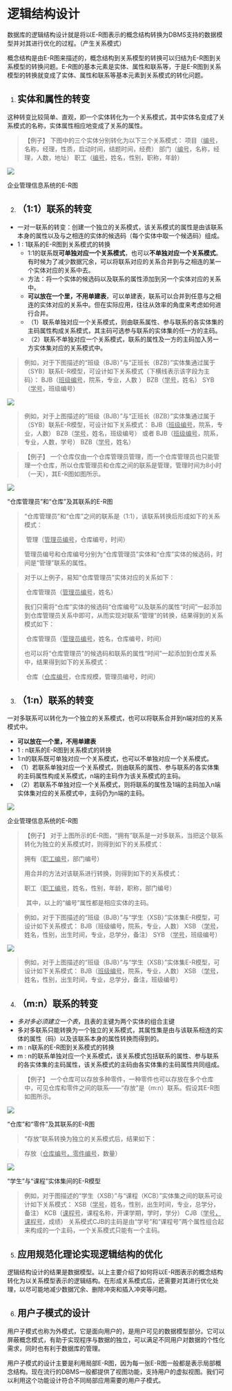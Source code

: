 # 逻辑结构设计

数据库的逻辑结构设计就是将以E-R图表示的概念结构转换为DBMS支持的数据模型并对其进行优化的过程。（产生关系模式）

概念结构是由E-R图来描述的，概念结构到关系模型的转换可以归结为E-R图到关系模型的转换问题。E-R图的基本元素是实体、属性和联系等，于是E-R图到关系模型的转换就变成了实体、属性和联系等基本元素到关系模式的转化问题。

 

 

1. ## 实体和属性的转变

这种转变比较简单、直观，即一个实体转化为一个关系模式，其中实体名变成了关系模式的名称，实体属性相应地变成了关系的属性。

>  【例子】 下图中的三个实体分别转化为以下三个关系模式：
> 项目（<u>编号</u>，名称，经理，性质，启动时间，结题时间，经费）
> 部门（<u>编号</u>，名称，经理，人数，地址）
> 职工（<u>编号</u>，姓名，性别，职称，年龄）

![](https://img1.zlogs.net/20/20200117205531.png)

  企业管理信息系统的E-R图

 

2. ## （1:1）联系的转变

+ 一对一联系的转变：创建一个独立的关系模式，该关系模式的属性是由该联系本身的属性以及与之相连的实体的候选码（每个实体中取一个候选码）组成。
+ 1 : 1联系的E-R图到关系模式的转换
  + 1∶1的联系既**可单独对应一个关系模式**，也可以**不单独对应一个关系模式**。有时候为了减少数据冗余，可以将联系对应的关系合并到与之相连的某一个实体对应的关系中去。
  + 方法：将一个实体的候选码以及联系的属性添加到另一个实体对应的关系中。
  + **可以放在一个里，不用单建表**，可以单建表，联系可以合并到任意与之相连的实体对应的关系中。但在实际应用，往往从效率的角度来考虑如何进行合并。
  + （1）联系单独对应一个关系模式，则由联系属性、参与联系的各实体集的主码属性构成关系模式，其主码可选参与联系的实体集的任一方的主码。
  + （2）联系不单独对应一个关系模式，联系的属性及一方的主码加入另一方实体集对应的关系模式中。




> 例如，对于下图描述的“班级（BJB）”与“正班长（BZB）”实体集通过属于（SYB）联系E-R模型，可设计如下关系模式（下横线表示该字段为主码）：
> BJB（<u>班级编号</u>，院系，专业，人数 ）
> BZB（<u>学号</u>，姓名）
> SYB（<u>学号</u>，班级编号）

![](https://img1.zlogs.net/20/20200117205532.png)


> 例如，对于上图描述的“班级（BJB）”与“正班长（BZB）”实体集通过属于（SYB）联系E-R模型，可设计如下关系模式：
> BJB（<u>班级编号</u>，院系，专业，人数）
> BZB（<u>学号</u>，姓名，班级编号）
> 或者
> BJB（<u>班级编号</u>，院系，专业，人数，学号）
> BZB（<u>学号</u>，姓名）

 

> 【例子】 一个仓库仅由一个仓库管理员管理，而一个仓库管理员也只能管理一个仓库，所以仓库管理员和仓库之间的联系是管理，管理时间为8小时（一天），其E-R图如图所示。

 ![](https://img1.zlogs.net/20/20200117205533.png)

 “仓库管理员”和“仓库”及其联系的E-R图



> “仓库管理员”和“仓库”之间的联系是（1:1），该联系转换后形成如下的关系模式：
>
> ​	管理（<u>管理员编号</u>，仓库编号，时间）
>
> 管理员编号和仓库编号分别为“仓库管理员”实体和“仓库”实体的候选码，时间是“管理”联系的属性。

> 对于以上例子，易知“仓库管理员”实体对应的关系如下：
> 
> ​	仓库管理员（<u>管理员编号</u>，姓名）
> 
> 我们只需将“仓库”实体的候选码“仓库编号”以及联系的属性“时间”一起添加到仓库管理员关系中即可，从而实现对联系“管理”的转换，结果得到的关系模式如下：
> 
> ​	仓库管理员（<u>管理员编号</u>，姓名，仓库编号，时间）
> 
> 也可以将“仓库管理员”的候选码和联系的属性“时间”一起添加到仓库关系中，结果得到如下的关系模式：
> 
> ​	仓库（<u>仓库编号</u>，仓库规模，管理员编号，时间）



 

 

 

3. ## （1:n）联系的转变

一对多联系可以转化为一个独立的关系模式，也可以将联系合并到n端对应的关系模式中。

+ **可以放在一个里，不用单建表**
+ 1 : n联系的E-R图到关系模式的转换
+ 1∶n的联系既可单独对应一个关系模式，也可以不单独对应一个关系模式。
+ （1）若联系单独对应一个关系模式，则由联系的属性、参与联系的各实体集的主码属性构成关系模式，n端的主码作为该关系模式的主码。
+ （2）若联系不单独对应一个关系模式，则将联系的属性及1端的主码加入n端实体集对应的关系模式中，主码仍为n端的主码。

![](https://img1.zlogs.net/20/20200117205531.png)

  企业管理信息系统的E-R图

> 【例子】 对于上图所示的E-R图，“拥有”联系是一对多联系，当把这个联系转化为独立的关系模式时，则得到如下的关系模式：
> 
> 拥有（<u>职工编号</u>，部门编号）  
> 
> 用合并的方法对该联系进行转换，则得到如下的关系模式：
> 
> 职工（<u>职工编号</u>，姓名，性别，年龄，职称，部门编号）
> 
> ​        其中，以上的“编号”属性都是相应实体的主码。



> 例如，对于下图描述的“班级（BJB）”与“学生（XSB）”实体集E-R模型，可设计如下关系模式：
> BJB（班级编号，院系，专业，人数）
> XSB （<u>学号</u>，姓名，性别，出生时间，专业，总学分，备注）
> SYB （<u>学号</u>，班级编号）

![](https://img1.zlogs.net/20/20200117205532.png)

> 例如，对于上图描述的“班级（BJB）”与“学生（XSB）”实体集E-R模型，可设计如下关系模式：
> BJB（<u>班级编号</u>，院系，专业，人数）
> XSB （<u>学号</u>，姓名，性别，出生时间，专业，总学分，备注，班级编号）

 

4. ## （m:n）联系的转变

+ *多对多必须建立一个表*，且表的主键为两个实体的组合主键
+ 多对多联系只能转换为一个独立的关系模式，其属性集是由与该联系相连的实体的属性（码）以及该联系本身的属性转换而得到的。
+ m : n联系的E-R图到关系模式的转换
+ m : n的联系单独对应一个关系模式，该关系模式包括联系的属性、参与联系的各实体集的主码属性，该关系模式的主码由各实体集的主码属性共同组成。

> 【例子】 一个仓库可以存放多种零件，一种零件也可以存放在多个仓库中，可见仓库和零件之间的联系——“存放”是（m:n）联系。假设其E-R图如图所示。

 ![](https://img1.zlogs.net/20/20200117205534.png)

 

“仓库”和“零件”及其联系的E-R图

> “存放”联系转换为独立的关系模式后，结果如下： 

> 存放（<u>仓库编号，零件编号</u>，数量）

 ![](https://img1.zlogs.net/20/20200117205535.png)

“学生”与“课程”实体集间的E-R模型


>例如，对于图描述的“学生（XSB）”与“课程（KCB）”实体集之间的联系可设计如下关系模式：
>XSB（<u>学号</u>，姓名，性别，出生时间，专业，总学分，备注）
>KCB（<u>课程号</u>，课程名称，开课学期，学时，学分）
>CJB（<u>学号，课程号</u>，成绩）
>关系模式CJB的主码是由“学号”和“课程号”两个属性组合起来构成的一个主码，一个关系模式只能有一个主码。

 

 

5. ## 应用规范化理论实现逻辑结构的优化

逻辑结构设计的结果是数据模型。以上主要介绍了如何将以E-R图表示的概念结构转化为以关系模型表示的逻辑结构。在形成关系模式后，还需要对其进行优化处理，以尽可能地减少数据冗余、删除冲突和插入冲突等问题。

 

6. ## 用户子模式的设计

用户子模式也称为外模式，它是面向用户的，是用户可见的数据模型部分。它可以屏蔽概念模式，有助于实现程序与数据的独立，可以满足不同用户对数据的个性化需求，同时也有利于数据库的管理。

用户子模式的设计主要是利用局部E-R图，因为每一张E-R图一般都是表示局部概念结构。现在流行的DBMS一般都提供了视图功能，支持用户的虚拟视图。我们可以利用这个功能设计符合不同局部应用需要的用户子模式。

 

 

 